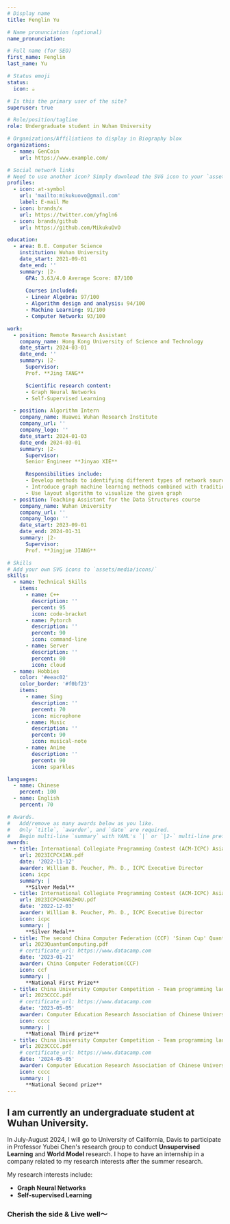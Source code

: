 ```yaml
---
# Display name
title: Fenglin Yu

# Name pronunciation (optional)
name_pronunciation: 

# Full name (for SEO)
first_name: Fenglin
last_name: Yu

# Status emoji
status:
  icon: ☕️

# Is this the primary user of the site?
superuser: true

# Role/position/tagline
role: Undergraduate student in Wuhan University

# Organizations/Affiliations to display in Biography blox
organizations:
  - name: GenCoin
    url: https://www.example.com/

# Social network links
# Need to use another icon? Simply download the SVG icon to your `assets/media/icons/` folder.
profiles:
  - icon: at-symbol
    url: 'mailto:mikukuovo@gmail.com'
    label: E-mail Me
  - icon: brands/x
    url: https://twitter.com/yfngln6
  - icon: brands/github
    url: https://github.com/MikukuOvO

education:
  - area: B.E. Computer Science
    institution: Wuhan University
    date_start: 2021-09-01
    date_end: ''
    summary: |2-
      GPA: 3.63/4.0 Average Score: 87/100
      
      Courses included:
      - Linear Algebra: 97/100
      - Algorithm design and analysis: 94/100
      - Machine Learning: 91/100
      - Computer Network: 93/100

work:
  - position: Remote Research Assistant
    company_name: Hong Kong University of Science and Technology
    date_start: 2024-03-01
    date_end: ''
    summary: |2-
      Supervisor:
      Prof. **Jing TANG**

      Scientific research content:
      - Graph Neural Networks
      - Self-Supervised Learning 

  - position: Algorithm Intern
    company_name: Huawei Wuhan Research Institute
    company_url: ''
    company_logo: ''
    date_start: 2024-01-03
    date_end: 2024-03-01
    summary: |2-
      Supervisor:
      Senior Engineer **Jinyao XIE**

      Responsibilities include:
      - Develop methods to identifying different types of network source nodes with the given graph
      - Introduce graph machine learning methods combined with traditional graph algorithm to handle the network structre diagram has a large number of access rings
      - Use layout algorithm to visualize the given graph
  - position: Teaching Assistant for the Data Structures course
    company_name: Wuhan University
    company_url: ''
    company_logo: ''
    date_start: 2023-09-01
    date_end: 2024-01-31
    summary: |2-
      Supervisor:
      Prof. **Jingjue JIANG**

# Skills
# Add your own SVG icons to `assets/media/icons/`
skills:
  - name: Technical Skills
    items:
      - name: C++
        description: ''
        percent: 95
        icon: code-bracket
      - name: Pytorch
        description: ''
        percent: 90
        icon: command-line
      - name: Server
        description: ''
        percent: 80
        icon: cloud
  - name: Hobbies
    color: '#eeac02'
    color_border: '#f0bf23'
    items:
      - name: Sing
        description: ''
        percent: 70
        icon: microphone
      - name: Music
        description: ''
        percent: 90
        icon: musical-note
      - name: Anime
        description: ''
        percent: 90
        icon: sparkles

languages:
  - name: Chinese
    percent: 100
  - name: English
    percent: 70

# Awards.
#   Add/remove as many awards below as you like.
#   Only `title`, `awarder`, and `date` are required.
#   Begin multi-line `summary` with YAML's `|` or `|2-` multi-line prefix and indent 2 spaces below.
awards:
  - title: International Collegiate Programming Contest (ACM-ICPC) Asia Xi'an Regional Contest
    url: 2023ICPCXIAN.pdf
    date: '2022-11-12'
    awarder: William B. Poucher, Ph. D., ICPC Executive Director
    icon: icpc
    summary: |
      **Silver Medal**
  - title: International Collegiate Programming Contest (ACM-ICPC) Asia Hangzhou Regional Contest
    url: 2023ICPCHANGZHOU.pdf
    date: '2022-12-03'
    awarder: William B. Poucher, Ph. D., ICPC Executive Director
    icon: icpc
    summary: |
      **Silver Medal**
  - title: The second China Computer Federation (CCF) 'Sinan Cup' Quantum Computing Programming Challenge University group
    url: 2023QuantumComputing.pdf
    # certificate_url: https://www.datacamp.com
    date: '2023-01-21'
    awarder: China Computer Federation(CCF)
    icon: ccf
    summary: |
      **National First Prize** 
  - title: China University Computer Competition - Team programming ladder Competition
    url: 2023CCCC.pdf
    # certificate_url: https://www.datacamp.com
    date: '2023-05-05'
    awarder: Computer Education Research Association of Chinese Universities
    icon: cccc
    summary: |
      **National Third prize** 
  - title: China University Computer Competition - Team programming ladder Competition
    url: 2023CCCC.pdf
    # certificate_url: https://www.datacamp.com
    date: '2024-05-05'
    awarder: Computer Education Research Association of Chinese Universities
    icon: cccc
    summary: |
      **National Second prize** 
---
```


## I am currently an undergraduate student at Wuhan University. 

In July-August 2024, I will go to University of California, Davis to participate in Professor Yubei Chen's research group to conduct **Unsupervised Learning** and **World Model** research. I hope to have an internship in a company related to my research interests after the summer research.

My research interests include:

- **Graph Neural Networks**
- **Self-supervised Learning**

### Cherish the side & Live well～